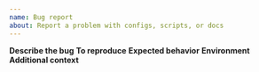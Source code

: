```yaml
---
name: Bug report
about: Report a problem with configs, scripts, or docs
---
```


**Describe the bug**
**To reproduce**
**Expected behavior**
**Environment**
**Additional context**
